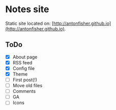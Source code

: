 # Notes site

Static site located on: [http://antonfisher.github.io](http://antonfisher.github.io).

## ToDo
- [x] About page
- [x] RSS feed
- [x] Config file
- [x] Theme
- [ ] First post(!)
- [ ] Move old files
- [ ] Comments
- [ ] GA
- [ ] Icons
